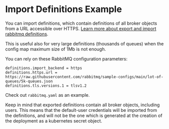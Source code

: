 # Import Definitions Example

You can import definitions, which contain definitions of all broker objects from a URL accessible over HTTPS. [Learn more about export and import rabbitmq definitions](https://www.rabbitmq.com/definitions.html#import).

This is useful also for very large definitions (thousands of queues) when the config map maximum size of 1Mb is not enough.

You can rely on these RabbitMQ configuration parameters:

```
definitions.import_backend = https
definitions.https.url = https://raw.githubusercontent.com/rabbitmq/sample-configs/main/lot-of-queues/5k-queues.json
definitions.tls.versions.1 = tlsv1.2
```

Check out `rabbitmq.yaml` as an example.

Keep in mind that exported definitions contain all broker objects, including users. This means that the default-user credentials will be imported from the definitions, and will not be the one which is generated at the creation of the deployment as a kubernetes secret object.



